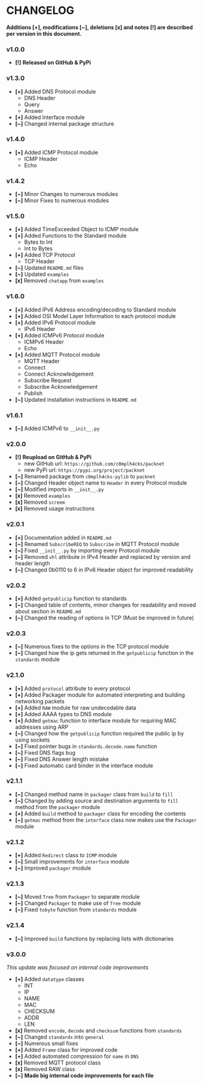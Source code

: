 # CHANGELOG

**Additions [+], modifications [~], deletions [x] and notes [!] are described per version in this document.**



### v1.0.0

  * **[!]** **Released on GitHub & PyPi**


### v1.3.0

  * **[+]** Added DNS Protocol module
    * DNS Header
    * Query
    * Answer
  * **[+]** Added Interface module
  * **[~]** Changed internal package structure


### v1.4.0

  * **[+]** Added ICMP Protocol module
    * ICMP Header
    * Echo


### v1.4.2

  * **[~]** Minor Changes to numerous modules
  * **[~]** Minor Fixes to numerous modules


### v1.5.0

  * **[+]** Added TimeExceeded Object to ICMP module
  * **[+]** Added Functions to the Standard module
    * Bytes to Int
    * Int to Bytes
  * **[+]** Added TCP Protocol
    * TCP Header
  * **[~]** Updated `README.md` files
  * **[~]** Updated `examples`
  * **[x]** Removed `chatapp` from `examples`


### v1.6.0

  * **[+]** Added IPv6 Address encoding/decoding to Standard module
  * **[+]** Added OSI Model Layer Information to each protocol module
  * **[+]** Added IPv6 Protocol module
    * IPv6 Header
  * **[+]** Added ICMPv6 Protocol module
    * ICMPv6 Header
    * Echo
  * **[+]** Added MQTT Protocol module
    * MQTT Header
    * Connect
    * Connect Acknowledgement
    * Subscribe Request
    * Subscribe Acknowledgement
    * Publish
  * **[~]** Updated installation instructions in `README.md`


### v1.6.1

  * **[~]** Added ICMPv6 to `__init__.py`


### v2.0.0

  * **[!]** **Reupload on GitHub & PyPi**
    * new GitHub url: `https://github.com/c0mplh4cks/packnet`
    * new PyPi url: `https://pypi.org/project/packnet`
  * **[~]** Renamed package from `c0mplh4cks-pylib` to `packnet`
  * **[~]** Changed Header object name to `Header` in every Protocol module
  * **[~]** Modified imports in `__init__.py`
  * **[x]** Removed `examples`
  * **[x]** Removed `screem`
  * **[x]** Removed usage instructions


### v2.0.1

  * **[+]** Documentation added in `README.md`
  * **[~]** Renamed `SubscribeREQ` to `Subscribe` in MQTT Protocol module
  * **[~]** Fixed `__init__.py` by importing every Protocol module
  * **[~]** Removed `vhl` attribute in IPv4 Header and replaced by version and header length
  * **[~]** Changed 0b0110 to 6 in IPv6 Header object for improved readability


### v2.0.2

  * **[+]** Added `getpublicip` function to standards
  * **[~]** Changed table of contents, minor changes for readability and moved about section in `README.md`
  * **[~]** Changed the reading of options in TCP (Must be improved in future)


### v2.0.3

  * **[~]** Numerous fixes to the options in the TCP protocol module
  * **[~]** Changed how the ip gets returned in the `getpublicip` function in the `standards` module


### v2.1.0

  * **[+]** Added `protocol` attribute to every protocol
  * **[+]** Added Packager module for automated interpreting and building networking packets
  * **[+]** Added `RAW` module for raw undecodable data
  * **[+]** Added AAAA types to DNS module
  * **[+]** Added `getmac` function to interface module for requiring MAC addresses using ARP
  * **[~]** Changed how the `getpublicip` function required the public ip by using sockets
  * **[~]** Fixed pointer bugs in `standards.decode.name` function
  * **[~]** Fixed DNS flags bug
  * **[~]** Fixed DNS Answer length mistake
  * **[~]** Fixed automatic card binder in the interface module


### v2.1.1

  * **[~]** Changed method name in `packager` class from `build` to `fill`
  * **[~]** Changed by adding source and destination arguments to `fill` method from the `packager` module
  * **[+]** Added `build` method to `packager` class for encoding the contents
  * **[~]** `getmac` method from the `interface` class now makes use the `Packager` module


### v2.1.2

  * **[+]** Added `Redirect` class to `ICMP` module
  * **[~]** Small improvements for `interface` module
  * **[~]** Improved `packager` module


### v2.1.3

  * **[~]** Moved `Tree` from `Packager` to separate module
  * **[~]** Changed `Packager` to make use of `Tree` module
  * **[~]** Fixed `tobyte` function from `standards` module


### v2.1.4

  * **[~]** Improved `build` functions by replacing lists with dictionaries


### v3.0.0

*This update was focused on internal code improvements*

  * **[+]** Added `datatype` classes
    * INT
    * IP
    * NAME
    * MAC
    * CHECKSUM
    * ADDR
    * LEN
  * **[x]** Removed `encode`, `decode` and `checksum` functions from `standards`
  * **[~]** Changed `standards` into `general`
  * **[~]** Numerous small fixes
  * **[+]** Added `Frame` class for improved code
  * **[+]** Added automated compression for `name` in `DNS`
  * **[x]** Removed MQTT protocol class
  * **[x]** Removed RAW class
  * **[~]** **Made big internal code improvements for each file**
